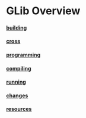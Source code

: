 # GLib Overview

#### [building](building.markdown)

#### [cross](cross.markdown)

#### [programming](programming.markdown)

#### [compiling](compiling.markdown)

#### [running](running.markdown)

#### [changes](changes.markdown)

#### [resources](resources.markdown)


